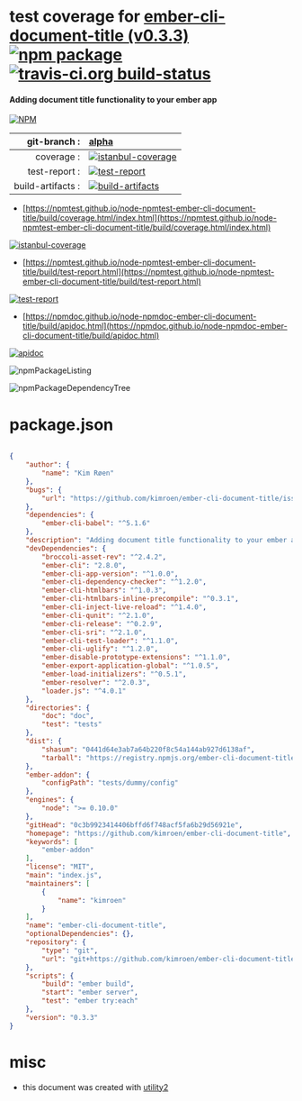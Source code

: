 # test coverage for  [ember-cli-document-title (v0.3.3)](https://github.com/kimroen/ember-cli-document-title)  [![npm package](https://img.shields.io/npm/v/npmtest-ember-cli-document-title.svg?style=flat-square)](https://www.npmjs.org/package/npmtest-ember-cli-document-title) [![travis-ci.org build-status](https://api.travis-ci.org/npmtest/node-npmtest-ember-cli-document-title.svg)](https://travis-ci.org/npmtest/node-npmtest-ember-cli-document-title)
#### Adding document title functionality to your ember app

[![NPM](https://nodei.co/npm/ember-cli-document-title.png?downloads=true&downloadRank=true&stars=true)](https://www.npmjs.com/package/ember-cli-document-title)

| git-branch : | [alpha](https://github.com/npmtest/node-npmtest-ember-cli-document-title/tree/alpha)|
|--:|:--|
| coverage : | [![istanbul-coverage](https://npmtest.github.io/node-npmtest-ember-cli-document-title/build/coverage.badge.svg)](https://npmtest.github.io/node-npmtest-ember-cli-document-title/build/coverage.html/index.html)|
| test-report : | [![test-report](https://npmtest.github.io/node-npmtest-ember-cli-document-title/build/test-report.badge.svg)](https://npmtest.github.io/node-npmtest-ember-cli-document-title/build/test-report.html)|
| build-artifacts : | [![build-artifacts](https://npmtest.github.io/node-npmtest-ember-cli-document-title/glyphicons_144_folder_open.png)](https://github.com/npmtest/node-npmtest-ember-cli-document-title/tree/gh-pages/build)|

- [https://npmtest.github.io/node-npmtest-ember-cli-document-title/build/coverage.html/index.html](https://npmtest.github.io/node-npmtest-ember-cli-document-title/build/coverage.html/index.html)

[![istanbul-coverage](https://npmtest.github.io/node-npmtest-ember-cli-document-title/build/screenCapture.buildCi.browser.%252Ftmp%252Fbuild%252Fcoverage.lib.html.png)](https://npmtest.github.io/node-npmtest-ember-cli-document-title/build/coverage.html/index.html)

- [https://npmtest.github.io/node-npmtest-ember-cli-document-title/build/test-report.html](https://npmtest.github.io/node-npmtest-ember-cli-document-title/build/test-report.html)

[![test-report](https://npmtest.github.io/node-npmtest-ember-cli-document-title/build/screenCapture.buildCi.browser.%252Ftmp%252Fbuild%252Ftest-report.html.png)](https://npmtest.github.io/node-npmtest-ember-cli-document-title/build/test-report.html)

- [https://npmdoc.github.io/node-npmdoc-ember-cli-document-title/build/apidoc.html](https://npmdoc.github.io/node-npmdoc-ember-cli-document-title/build/apidoc.html)

[![apidoc](https://npmdoc.github.io/node-npmdoc-ember-cli-document-title/build/screenCapture.buildCi.browser.%252Ftmp%252Fbuild%252Fapidoc.html.png)](https://npmdoc.github.io/node-npmdoc-ember-cli-document-title/build/apidoc.html)

![npmPackageListing](https://npmtest.github.io/node-npmtest-ember-cli-document-title/build/screenCapture.npmPackageListing.svg)

![npmPackageDependencyTree](https://npmtest.github.io/node-npmtest-ember-cli-document-title/build/screenCapture.npmPackageDependencyTree.svg)



# package.json

```json

{
    "author": {
        "name": "Kim Røen"
    },
    "bugs": {
        "url": "https://github.com/kimroen/ember-cli-document-title/issues"
    },
    "dependencies": {
        "ember-cli-babel": "^5.1.6"
    },
    "description": "Adding document title functionality to your ember app",
    "devDependencies": {
        "broccoli-asset-rev": "^2.4.2",
        "ember-cli": "2.8.0",
        "ember-cli-app-version": "^1.0.0",
        "ember-cli-dependency-checker": "^1.2.0",
        "ember-cli-htmlbars": "^1.0.3",
        "ember-cli-htmlbars-inline-precompile": "^0.3.1",
        "ember-cli-inject-live-reload": "^1.4.0",
        "ember-cli-qunit": "^2.1.0",
        "ember-cli-release": "^0.2.9",
        "ember-cli-sri": "^2.1.0",
        "ember-cli-test-loader": "^1.1.0",
        "ember-cli-uglify": "^1.2.0",
        "ember-disable-prototype-extensions": "^1.1.0",
        "ember-export-application-global": "^1.0.5",
        "ember-load-initializers": "^0.5.1",
        "ember-resolver": "^2.0.3",
        "loader.js": "^4.0.1"
    },
    "directories": {
        "doc": "doc",
        "test": "tests"
    },
    "dist": {
        "shasum": "0441d64e3ab7a64b220f8c54a144ab927d6138af",
        "tarball": "https://registry.npmjs.org/ember-cli-document-title/-/ember-cli-document-title-0.3.3.tgz"
    },
    "ember-addon": {
        "configPath": "tests/dummy/config"
    },
    "engines": {
        "node": ">= 0.10.0"
    },
    "gitHead": "0c3b9923414406bffd6f748acf5fa6b29d56921e",
    "homepage": "https://github.com/kimroen/ember-cli-document-title",
    "keywords": [
        "ember-addon"
    ],
    "license": "MIT",
    "main": "index.js",
    "maintainers": [
        {
            "name": "kimroen"
        }
    ],
    "name": "ember-cli-document-title",
    "optionalDependencies": {},
    "repository": {
        "type": "git",
        "url": "git+https://github.com/kimroen/ember-cli-document-title.git"
    },
    "scripts": {
        "build": "ember build",
        "start": "ember server",
        "test": "ember try:each"
    },
    "version": "0.3.3"
}
```



# misc
- this document was created with [utility2](https://github.com/kaizhu256/node-utility2)
